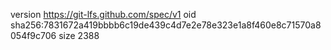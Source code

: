 version https://git-lfs.github.com/spec/v1
oid sha256:7831672a419bbbb6c19de439c4d7e2e78e323e1a8f460e8c71570a8054f9c706
size 2388
